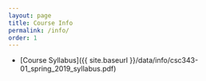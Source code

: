 ```yaml
---
layout: page
title: Course Info 
permalink: /info/
order: 1
---
```


* [Course Syllabus]({{ site.baseurl }}/data/info/csc343-01_spring_2019_syllabus.pdf) 
